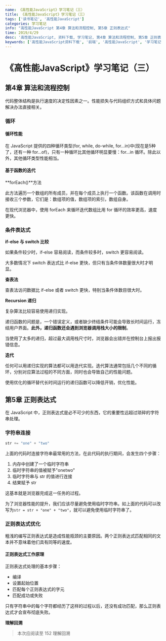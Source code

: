 ```yaml
---
name: 《高性能JavaScript》学习笔记（三）
title: 《高性能JavaScript》学习笔记（三）
tags: ['读书笔记', '高性能JavaScript']
categories: 学习笔记
info: "高性能JavaScript 第4章 算法和流程控制, 第5章 正则表达式"
time: 2019/4/29
desc: '高性能JavaScript, 资料下载, 学习笔记, 第4章 算法和流程控制, 第5章 正则表达式'
keywords: ['高性能JavaScript资料下载', '前端', '高性能JavaScript', '学习笔记', '第4章 算法和流程控制', '第5章 正则表达式']
---
```


# 《高性能JavaScript》学习笔记（三）

## 第4章 算法和流程控制

代码整体结构是执行速度的决定性因素之一。性能损失与代码组织方式和具体问题解决办法直接相关。

### 循环

#### 循环性能

在 JavaScript 提供的四种循环类型(for, while, do-while, for...in)中(现在是5种了，还有一种 for...of)，只有一种循环比其他循环明显要慢：for...in 循环。除此以外，其他循环类型性能相当。

#### 基于函数的迭代

**forEach()**方法

此方法遍历一个数组的所有成员，并在每个成员上执行一个函数。该函数在调用时接收三个参数，它们是：数组项的值，数组项的索引，数组自身。

在现代浏览器中，使用 forEach 来循环迭代数组比用 for 循环的效率更高，速度更快。

### 条件表达式

**if-else 与 switch 比较**

如果条件较少时，if-else 容易阅读，而条件较多时，switch 更容易阅读。

大多数情况下 switch 表达式比 if-else 更快，但只有当条件体数量很大时才明显。

**查表法**

查表法访问数据比 if-else 或者 switch 更快，特别当条件体数目很大时。

**Recursion 递归**

复杂算法比较容易使用递归实现。

递归函数的问题是，一个错误定义，或者缺少终结条件可能会导致长时间运行，冻结用户界面。**此外，递归函数还会遇到浏览器调用栈大小的限制**。

当使用了太多的递归，超过最大调用栈尺寸时，浏览器会出错并在控制台上报出报错信息。

**迭代**

任何可以用递归实现的算法都可以用迭代实现。迭代算法通常包括几个不同的循环，分别对应算法过程的不同方面，同时也会导致自己的性能问题。

使用优化的循环替代长时间运行的递归函数可以降低开销，优化性能。

## 第5章 正则表达式

在 JavaScript 中，正则表达式是必不可少的东西，它的重要性远超过琐碎的字符串处理。

### 字符串连接

```javascript
str += "one" + "two"
```

上面的代码时连接字符串最常用的方法，在此代码的执行期间，会发生四个步骤：

1. 内存中创建了一个临时字符串
2. 临时字符串的值被赋予"onetwo"
3. 临时字符串与 str 的值进行连接
4. 结果赋予 str

这基本就是浏览器完成这一任务的过程。

为了浏览器性能的提升，我们应该尽量避免使用临时字符串。如上面的代码可以改写为`str = str + "one" + "two"`，就可以避免使用临时字符串了。

### 正则表达式优化

粗浅的编写正则表达式是造成性能瓶颈的主要原因。两个正则表达式匹配相同的文本并不意味着他们具有同等的速度。

#### 正则表达式工作原理

正则表达式处理的基本步骤：

- 编译
- 设置起始位置
- 匹配每个正则表达式的字元
- 匹配成功或失败

只有字符串中的每个字符都经历了这样的过程以后，还没有成功匹配，那么正则表达式才会宣布彻底失败。

**理解回溯**



> 本次应阅读至 152 理解回溯